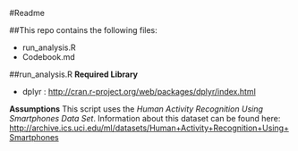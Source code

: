 #Readme

##This repo contains the following files: 
* run_analysis.R
* Codebook.md

##run_analysis.R
**Required Library**
* dplyr : http://cran.r-project.org/web/packages/dplyr/index.html</li>

**Assumptions**
This script uses the *Human Activity Recognition Using Smartphones Data Set*. 
Information about this dataset can be found here: http://archive.ics.uci.edu/ml/datasets/Human+Activity+Recognition+Using+Smartphones

